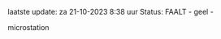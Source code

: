 laatste update: 
za 21-10-2023  8:38   uur 
Status: FAALT - geel - 
<div class="service Y">microstation</div>